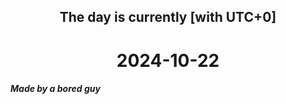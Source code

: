 <h2 align=center>The day is currently [with UTC+0]</h2>
<h1 align=center><!--TIME BEGIN-->2024-10-22<!--TIME END--></h1>
<h5>Made by a bored guy</h5>
